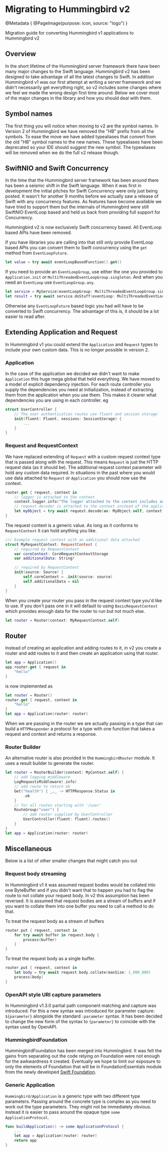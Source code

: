 # Migrating to Hummingbird v2

@Metadata {
    @PageImage(purpose: icon, source: "logo")
}

Migration guide for converting Hummingbird v1 applications to Hummingbird v2

## Overview

In the short lifetime of the Hummingbird server framework there have been many major changes to the Swift language. Hummingbird v2 has been designed to take advantage of all the latest changes to Swift. In addition Hummingbird v1 was our first attempt at writing a server framework and we didn't necessarily get everything right, so v2 includes some changes where we feel we made the wrong design first time around. Below we cover most of the major changes in the library and how you should deal with them.

## Symbol names

The first thing you will notice when moving to v2 are the symbol names. In Version 2 of Hummingbird we have removed the "HB" prefix from all the symbols. To ease the move we have added typealiases that convert from the old "HB" symbol names to the new names. These typealiases have been deprecated so your IDE should suggest the new symbol. The typealiases will be removed when we do the full v2 release though. 

## SwiftNIO and Swift Concurrency

In the time that the Hummingbird server framework has been around there has been a seismic shift in the Swift language. When it was first in development the initial pitches for Swift Concurrency were only just being posted. It wasn't for another 9 months before we actually saw a release of Swift with any concurrency features. As features have become available we have tried to support them but the internals of Hummingbird were still SwiftNIO EventLoop based and held us back from providing full support for Concurrency.

Hummingbird v2 is now exclusively Swift concurrency based. All EventLoop based APIs have been removed. 

If you have libraries you are calling into that still only provide EventLoop based APIs you can convert them to Swift concurrency using the `get` method from `EventLoopFuture`.

```swift
let value = try await eventLoopBasedFunction().get()
```

If you need to provide an `EventLoopGroup`, use either the one you provided to `Application.init` or `MultiThreadedEventLoopGroup.singleton`. And when you need an `EventLoop` use `EventLoopGroup.any`.

```swift
let service = MyService(eventLoopGroup: MultiThreadedEventLoopGroup.singleton)
let result = try await service.doStuff(eventLoop: MultiThreadedEventLoopGroup.singleton.any()).get()
```

Otherwise any `EventLoopFuture` based logic you had will have to be converted to Swift concurrency. The advantage of this is, it should be a lot easier to read after.

## Extending Application and Request

In Hummingbird v1 you could extend the `Application` and `Request` types to include your own custom data. This is no longer possible in version 2.

### Application

In the case of the application we decided we didn't want to make `Application` this huge mega global that held everything. We have moved to a model of explicit dependency injection. For each route controller you supply the dependencies you need at initialization, instead of extracting them from the application when you use them. This makes it clearer what dependencies you are using in each controller. eg

```swift
struct UserController {
    // The user authentication routes use fluent and session storage
    init(fluent: Fluent, sessions: SessionStorage) {
        ...
    }
}
```

### Request and RequestContext

We have replaced extending of `Request` with a custom request context type that is passed along with the request. This means `Request` is just the HTTP request data (as it should be). The additional request context parameter will hold any custom data required. In situations in the past where you would use data attached to `Request` or `Application` you should now use the context.

```swift
router.get { request, context in
    // logger is attached to the context
    context.logger.info("The logger attached to the context includes an id.")
    // request decoder is attached to the context instead of the application
    let myObject = try await request.decode(as: MyObject.self, context: context)
}
```

The request context is a generic value. As long as it conforms to ``RequestContext`` it can hold anything you like. 

```swift
/// Example request context with an additional data attached
struct MyRequestContext: RequestContext {
    // required by RequestContext
    var coreContext: CoreRequestContextStorage
    var additionalData: String?

    // required by RequestContext
    init(source: Source) {
        self.coreContext = .init(source: source)
        self.additionalData = nil
    }
}
```
When you create your router you pass in the request context type you'd like to use. If you don't pass one in it will default to using ``BasicRequestContext`` which provides enough data for the router to run but not much else.

```swift
let router = Router(context: MyRequestContext.self)
```

## Router

Instead of creating an application and adding routes to it, in v2 you create a router and add routes to it and then create an application using that router. 

```swift
let app = Application()
app.router.get { request in
    "hello"
}
```

is now implemented as

```swift
let router = Router()
router.get { request, context in
    "hello"
}
let app = Application(router: router)
```
When we are passing in the router we are actually passing in a type that can build a ``HTTPResponder`` a protocol for a type with one function that takes a request and context and returns a response.

### Router Builder

An alternative router is also provided in the ``HummingbirdRouter`` module. It uses a result builder to generate the router. 

```swift
let router = RouterBuilder(context: MyContext.self) {
    // add logging middleware
    LogRequestsMiddleware(.info)
    // add route to return ok
    Get("health") { _,_ -> HTTPResponse.Status in
        .ok
    }
    // for all routes starting with '/user'
    RouteGroup("user") {
        // add router supplied by UserController
        UserController(fluent: fluent).routes()
    }
}
let app = Application(router: router)
```

## Miscellaneous

Below is a list of other smaller changes that might catch you out

### Request body streaming

In Hummingbird v1 it was assumed request bodies would be collated into one ByteBuffer and if you didn't want that to happen you had to flag the route to not collate your request body. In v2 this assumption has been reversed. It is assumed that request bodies are a stream of buffers and if you want to collate them into one buffer you need to call a method to do that.

To treat the request body as a stream of buffers
```swift
router.put { request, context in
    for try await buffer in request.body {
        process(buffer)
    }
}
```

To treat the request body as a single buffer.
```swift
router.put { request, context in
    let body = try await request.body.collate(maxSize: 1_000_000)
    process(body)
}
```

### OpenAPI style URI capture parameters

In Hummingbird v1.3.0 partial path component matching and capture was introduced. For this a new syntax was introduced for parameter capture: `${parameter}` alongside the standard `:parameter` syntax. It has been decided to change the new form of the syntax to `{parameter}` to coincide with the syntax used by OpenAPI. 

### HummingbirdFoundation

HummingbirdFoundation has been merged into Hummingbird. It was felt the gains from separating out the code relying on Foundation were not enough for the awkwardness it created. Eventually we hope to limit our exposure to only the elements of Foundation that will be in FoundationEssentials module from the newly developed [Swift Foundation](https://github.com/apple/swift-foundation).

### Generic Application

``Hummingbird/Application`` is a generic type with two different type parameters. Passing around the concrete type is complex as you need to work out the type parameters. They might not be immediately obvious. Instead it is easier to pass around the opaque type `some ApplicationProtocol`.

```swift
func buildApplication() -> some ApplicationProtocol {
    ...
    let app = Application(router: router)
    return app
}
```